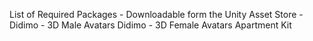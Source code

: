 List of Required Packages - Downloadable form the Unity Asset Store -
  Didimo - 3D Male Avatars
  Didimo - 3D Female Avatars
  Apartment Kit
